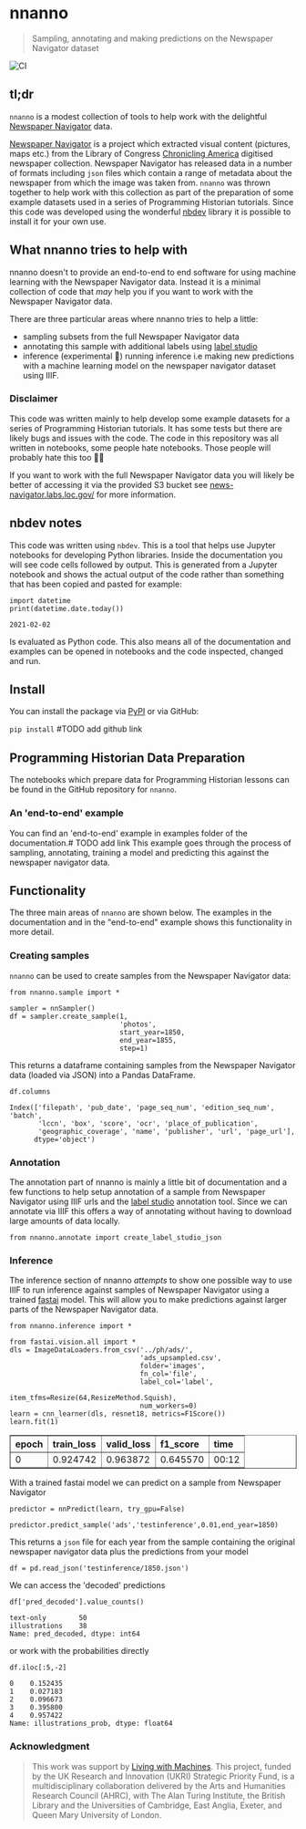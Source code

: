 # nnanno
> Sampling, annotating and making predictions on the Newspaper Navigator dataset  


![CI](https://github.com/davanstrien/nnanno/workflows/CI/badge.svg)

## tl;dr

`nnanno` is a modest collection of tools to help work with the delightful [Newspaper Navigator](https://news-navigator.labs.loc.gov/) data. 

[Newspaper Navigator](https://news-navigator.labs.loc.gov/) is a project which extracted visual content (pictures, maps etc.) from the Library of Congress [Chronicling America](https://chroniclingamerica.loc.gov/) digitised newspaper collection.
Newspaper Navigator has released data in a number of formats including `json` files which contain a range of metadata about the newspaper from which the image was taken from. `nnanno` was thrown together to help work with this collection as part of the preparation of some example datasets used in a series of Programming Historian tutorials. Since this code was developed using the wonderful [nbdev](nbdev.fast.ai/) library it is possible to install it for your own use. 

## What nnanno tries to help with

nnanno doesn't to provide an end-to-end to end software for using machine learning with the Newspaper Navigator data. Instead it is a minimal collection of code that *may* help you if you want to work with the Newspaper Navigator data.

There are three particular areas where nnanno tries to help a little:
- sampling subsets from the full Newspaper Navigator data
- annotating this sample with additional labels using [label studio](https://labelstud.io)
- inference (experimental 😬) running inference i.e making new predictions with a machine learning model on the newspaper navigator dataset using IIIF.

### Disclaimer

This code was written mainly to help develop some example datasets for a series of Programming Historian tutorials. It has some tests but there are likely bugs and issues with the code. The code in this repository was all written in notebooks, some people  hate notebooks. Those people will probably hate this too 🤷‍♂️

If you want to work with the full Newspaper Navigator data you will likely be better of accessing it via the provided S3 bucket see [news-navigator.labs.loc.gov/]() for more information.

## nbdev notes
This code was written using `nbdev`. This is a tool that helps use Jupyter notebooks for developing Python libraries. Inside the documentation you will see code cells followed by output. This is generated from a Jupyter notebook and shows the actual output of the code rather than something that has been copied and pasted for example:

```
import datetime
print(datetime.date.today())
```

    2021-02-02


Is evaluated as Python code. This also means all of the documentation and examples can be opened in notebooks and the code inspected, changed and run. 

## Install

You can install the package via [PyPI](pypi.org/) or via GitHub:

`pip install` #TODO add github link

## Programming Historian Data Preparation 

The notebooks which prepare data for Programming Historian lessons can be found in the GitHub repository for `nnanno`.

### An 'end-to-end' example
You can find an 'end-to-end' example in examples folder of the documentation.# TODO add link 
This example goes through the process of sampling, annotating, training a model and predicting this against the newspaper navigator data. 

## Functionality 
The three main areas of `nnanno` are shown below. The examples in the documentation and in the "end-to-end" example shows this functionality in more detail. 

### Creating samples

`nnanno` can be used to create samples from the Newspaper Navigator data:

```
from nnanno.sample import *
```

```
sampler = nnSampler()
df = sampler.create_sample(1,
                           'photos',
                           start_year=1850, 
                           end_year=1855, 
                           step=1)
```

This returns a dataframe containing samples from the Newspaper Navigator data (loaded via JSON) into a Pandas DataFrame. 

```
df.columns
```




    Index(['filepath', 'pub_date', 'page_seq_num', 'edition_seq_num', 'batch',
           'lccn', 'box', 'score', 'ocr', 'place_of_publication',
           'geographic_coverage', 'name', 'publisher', 'url', 'page_url'],
          dtype='object')



### Annotation
The annotation part of nnanno is mainly a little bit of documentation and a few functions to help setup annotation of a sample from Newspaper Navigator using IIIF urls and the [label studio](https://labelstud.io/) annotation tool. Since we can annotate via IIIF this offers a way of annotating without having to download large amounts of data locally. 

```
from nnanno.annotate import create_label_studio_json
```

### Inference

The inference section of nnanno *attempts* to show one possible way to use IIIF to run inference against samples of Newspaper Navigator using a trained [fastai](https://docs.fast.ai/) model. This will allow you to make predictions against larger parts of the Newspaper Navigator data. 

```
from nnanno.inference import *
```

```
from fastai.vision.all import *
dls = ImageDataLoaders.from_csv('../ph/ads/', 
                                'ads_upsampled.csv',
                                folder='images', 
                                fn_col='file', 
                                label_col='label',
                                item_tfms=Resize(64,ResizeMethod.Squish),
                                num_workers=0)
learn = cnn_learner(dls, resnet18, metrics=F1Score())
learn.fit(1)
```


<table border="1" class="dataframe">
  <thead>
    <tr style="text-align: left;">
      <th>epoch</th>
      <th>train_loss</th>
      <th>valid_loss</th>
      <th>f1_score</th>
      <th>time</th>
    </tr>
  </thead>
  <tbody>
    <tr>
      <td>0</td>
      <td>0.924742</td>
      <td>0.963872</td>
      <td>0.645570</td>
      <td>00:12</td>
    </tr>
  </tbody>
</table>


With a trained fastai model we can predict on a sample from Newspaper Navigator

```
predictor = nnPredict(learn, try_gpu=False)
```

```
predictor.predict_sample('ads','testinference',0.01,end_year=1850)
```

    


This returns a `json` file for each year from the sample containing the original newspaper navigator data plus the predictions from your model

```
df = pd.read_json('testinference/1850.json')
```

We can access the 'decoded' predictions

```
df['pred_decoded'].value_counts()
```




    text-only        50
    illustrations    38
    Name: pred_decoded, dtype: int64



or work with the probabilities directly

```
df.iloc[:5,-2]
```




    0    0.152435
    1    0.027183
    2    0.096673
    3    0.395800
    4    0.957422
    Name: illustrations_prob, dtype: float64



### Acknowledgment 

> This work was support by [Living with Machines](livingwithmachines.ac.uk/). This project, funded by the UK Research and Innovation (UKRI) Strategic Priority Fund, is a multidisciplinary collaboration delivered by the Arts and Humanities Research Council (AHRC), with The Alan Turing Institute, the British Library and the Universities of Cambridge, East Anglia, Exeter, and Queen Mary University of London.
